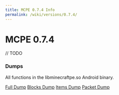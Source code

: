```yaml
---
title: MCPE 0.7.4 Info
permalink: /wiki/versions/0.7.4/
---
```

# MCPE 0.7.4
// TODO

### Dumps
All functions in the libminecraftpe.so Android binary.

[Full Dump](dumps/fulldump.txt)
[Blocks Dump](dumps/blockdump.txt)
[Items Dump](dumps/itemdump.txt)
[Packet Dump](dumps/packetdump.txt)
